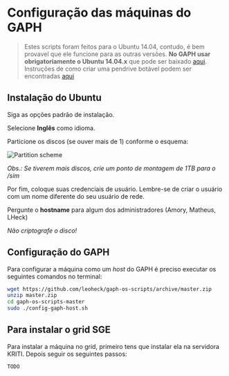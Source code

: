 
# Configuração das máquinas do GAPH

> Estes scripts foram feitos para o Ubuntu 14.04, contudo, é bem provavel que ele funcione para as outras versões. **No GAPH usar obrigatoriamente o Ubuntu 14.04.x** que pode ser baixado [aqui](http://www.ubuntu.com/download/desktop/). Instruções de como criar uma pendrive botável podem ser encontradas [aqui](http://www.ubuntu.com/download/desktop/create-a-usb-stick-on-ubuntu)

## Instalação do Ubuntu

Siga as opções padrão de instalação.

Selecione **Inglês** como idioma.

Particione os discos (se ouver mais de 1) conforme o esquema:

![Partition scheme](https://rawgit.com/leoheck/gaph-os-scripts/master/doc/figs/partitions.svg)

*Obs.: Se tiverem mais discos, crie um ponto de montagem de 1TB para o /sim*

Por fim, coloque suas credenciais de usuário. Lembre-se de criar o usuário com um nome diferente do seu usuário de rede. 

Pergunte o **hostname** para algum dos administradores (Amory, Matheus, LHeck)

_Não criptografe o disco!_

## Configuração do GAPH

Para configurar a máquina como um _host_ do GAPH é preciso executar os seguintes comandos no terminal:

```bash
wget https://github.com/leoheck/gaph-os-scripts/archive/master.zip
unzip master.zip
cd gaph-os-scripts-master
sudo ./config-gaph-host.sh
```

## Para instalar o grid SGE 

Para instalar a máquina no grid, primeiro tens que instalar ela na servidora KRITI.
Depois seguir os seguintes passos:

```bash
TODO
```
